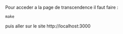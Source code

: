 Pour acceder a la page de transcendence il faut faire :
```shell
make
```
puis aller sur le site http://localhost:3000